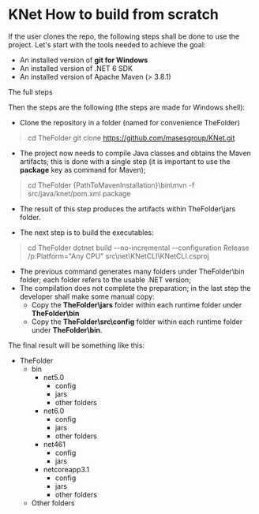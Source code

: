 # KNet How to build from scratch

If the user clones the repo, the following steps shall be done to use the project. 
Let's start with the tools needed to achieve the goal:
* An installed version of __git for Windows__
* An installed version of .NET 6 SDK
* An installed version of Apache Maven (> 3.8.1)

The full steps 

Then the steps are the following (the steps are made for Windows shell):

* Clone the repository in a folder (named for convenience TheFolder)

> cd TheFolder
> git clone https://github.com/masesgroup/KNet.git
>

* The project now needs to compile Java classes and obtains the Maven artifacts; this is done with a single step (it is important to use the **package** key as command for Maven); 

> cd TheFolder
> {PathToMavenInstallation}\bin\mvn -f src/java/knet/pom.xml package
>

  * The result of this step produces the artifacts within TheFolder\jars folder.

* The next step is to build the executables:

> cd TheFolder
> dotnet build --no-incremental --configuration Release /p:Platform="Any CPU" src\net\KNetCLI\KNetCLI.csproj
>

  * The previous command generates many folders under TheFolder\bin folder; each folder refers to the usable .NET version;
* The compilation does not complete the preparation; in the last step the developer shall make some manual copy:
  * Copy the **TheFolder\jars** folder within each runtime folder under **TheFolder\bin**
  * Copy the **TheFolder\src\config** folder within each runtime folder under **TheFolder\bin**.
  
The final result will be something like this:
* TheFolder
  * bin
    * net5.0
      * config
	  * jars
	  * other folders
    * net6.0
      * config
	  * jars
	  * other folders
    * net461
      * config
	  * jars
    * netcoreapp3.1
      * config
	  * jars
	  * other folders
  * Other folders